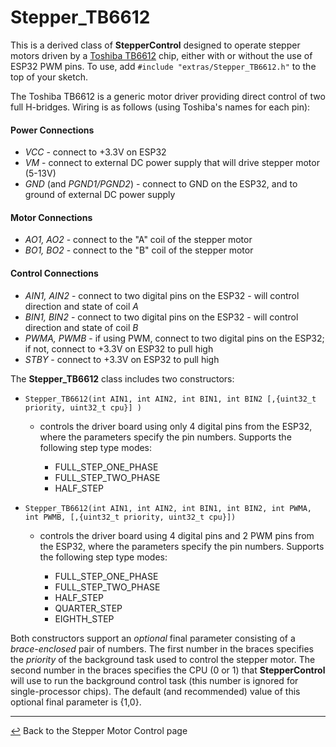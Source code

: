 # Stepper_TB6612

This is a derived class of **StepperControl** designed to operate stepper motors driven by a [Toshiba TB6612](https://www.adafruit.com/product/2448) chip, either with or without the use of ESP32 PWM pins.  To use, add `#include "extras/Stepper_TB6612.h"` to the top of your sketch.

The Toshiba TB6612 is a generic motor driver providing direct control of two full H-bridges.  Wiring is as follows (using Toshiba's names for each pin):

#### **Power Connections**
  * *VCC* - connect to +3.3V on ESP32
  * *VM* - connect to external DC power supply that will drive stepper motor (5-13V)
  * *GND* (and *PGND1/PGND2*) - connect to GND on the ESP32, and to ground of external DC power supply
#### **Motor Connections**
  *  *AO1, AO2* - connect to the "A" coil of the stepper motor
  *  *BO1, BO2* - connect to the "B" coil of the stepper motor
#### **Control Connections**
  * *AIN1, AIN2* - connect to two digital pins on the ESP32 - will control direction and state of coil *A*
  * *BIN1, BIN2* - connect to two digital pins on the ESP32 - will control direction and state of coil *B*
  * *PWMA, PWMB* - if using PWM, connect to two digital pins on the ESP32; if not, connect to +3.3V on ESP32 to pull high
  * *STBY* - connect to +3.3V on ESP32 to pull high
 
The **Stepper_TB6612** class includes two constructors:
  * `Stepper_TB6612(int AIN1, int AIN2, int BIN1, int BIN2 [,{uint32_t priority, uint32_t cpu}] )`
    * controls the driver board using only 4 digital pins from the ESP32, where the parameters specify the pin numbers.  Supports the following step type modes:
      
      * FULL_STEP_ONE_PHASE
      * FULL_STEP_TWO_PHASE
      * HALF_STEP
      
  * `Stepper_TB6612(int AIN1, int AIN2, int BIN1, int BIN2, int PWMA, int PWMB, [,{uint32_t priority, uint32_t cpu}])`
    * controls the driver board using 4 digital pins and 2 PWM pins from the ESP32, where the parameters specify the pin numbers.  Supports the following step type modes:
      
      * FULL_STEP_ONE_PHASE
      * FULL_STEP_TWO_PHASE
      * HALF_STEP
      * QUARTER_STEP
      * EIGHTH_STEP
        
Both constructors support an *optional* final parameter consisting of a *brace-enclosed* pair of numbers.  The first number in the braces specifies the *priority* of the background task used to control the stepper motor.  The second number in the braces specifies the CPU (0 or 1) that **StepperControl** will use to run the background control task (this number is ignored for single-processor chips).  The default (and recommended) value of this optional final parameter is {1,0}.  
        
---

[↩️](../Stepper.md) Back to the Stepper Motor Control page
